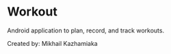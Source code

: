 Workout
=======

Android application to plan, record, and track workouts.

Created by: Mikhail Kazhamiaka
